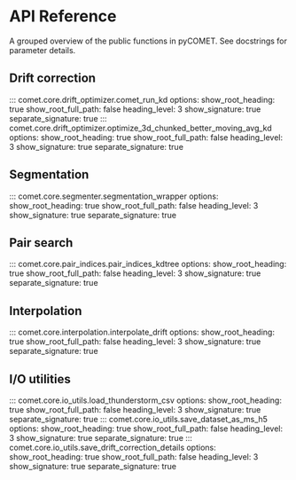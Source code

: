 # API Reference

A grouped overview of the public functions in pyCOMET. See docstrings for parameter details.

## Drift correction

::: comet.core.drift_optimizer.comet_run_kd
    options:
      show_root_heading: true
      show_root_full_path: false
      heading_level: 3
      show_signature: true
      separate_signature: true
::: comet.core.drift_optimizer.optimize_3d_chunked_better_moving_avg_kd
    options:
      show_root_heading: true
      show_root_full_path: false
      heading_level: 3
      show_signature: true
      separate_signature: true

## Segmentation

::: comet.core.segmenter.segmentation_wrapper
    options:
      show_root_heading: true
      show_root_full_path: false
      heading_level: 3
      show_signature: true
      separate_signature: true

## Pair search

::: comet.core.pair_indices.pair_indices_kdtree
    options:
      show_root_heading: true
      show_root_full_path: false
      heading_level: 3
      show_signature: true
      separate_signature: true

## Interpolation

::: comet.core.interpolation.interpolate_drift
    options:
      show_root_heading: true
      show_root_full_path: false
      heading_level: 3
      show_signature: true
      separate_signature: true

## I/O utilities

::: comet.core.io_utils.load_thunderstorm_csv
    options:
      show_root_heading: true
      show_root_full_path: false
      heading_level: 3
      show_signature: true
      separate_signature: true
::: comet.core.io_utils.save_dataset_as_ms_h5
    options:
      show_root_heading: true
      show_root_full_path: false
      heading_level: 3
      show_signature: true
      separate_signature: true
::: comet.core.io_utils.save_drift_correction_details
    options:
      show_root_heading: true
      show_root_full_path: false
      heading_level: 3
      show_signature: true
      separate_signature: true
